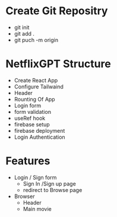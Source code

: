 # Create Git Repositry

- git init
- git add .
- git puch -m origin

# NetflixGPT Structure

- Create React App
- Configure Tailwaind
- Header
- Rounting Of App
- Login form
- form validation
- useRef hook
- firebase setup    
- firebase deployment
- Login Authentication 

# Features
- Login / Sign form
    - Sign In /Sign up page
    - redirect to Browse page
- Browser
    - Header 
    - Main movie 
